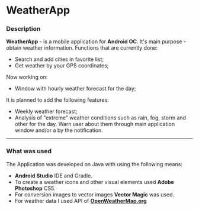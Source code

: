 # WeatherApp
### Description
**WeatherApp** - is a mobile application for **Android OC**. It's main purpose - obtain weather information. Functions that are currently done:
* Search and add cities in favorite list;
* Get weather by your GPS coordinates;

Now working on:
* Window with hourly weather forecast for the day;

It is planned to add the following features:
* Weekly weather forecast;
* Analysis of "extreme" weather conditions such as rain, fog, storm and other for the day. Warn user about them through main application window and/or a by the notification.

---

### What was used

The Application was developed on Java with using the following means:
* **Android Studio** IDE and Gradle.
* To create a weather icons and other visual elements used **Adobe Photoshop** CS5.
* For conversion images to vector images **Vector Magic** was used.
* For weather data I used API of **[OpenWeatherMap.org](https://openweathermap.org/api)**
